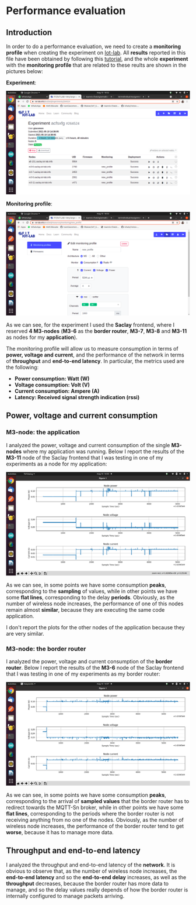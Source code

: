 # Performance evaluation

## Introduction
In order to do a performance evaluation, we need to create a **monitoring profile** when creating the experiment on [Iot-lab](https://www.iot-lab.info/). All **results** reported in this file have been obtained by following this [tutorial](https://iot-lab.github.io/docs/tools/consumption-monitoring/), and the whole **experiment** with the **monitoring profile** that are related to these reults are shown in the pictures below:

**Experiment**:

![img](https://github.com/IvanGiacomoni/Iot-Individual-Assignments/blob/main/SecondAssignment/images/iot-lab-experiment.png)

**Monitoring profile**:

![img](https://github.com/IvanGiacomoni/Iot-Individual-Assignments/blob/main/SecondAssignment/images/iot-lab-monitoring-profile.png)

As we can see, for the experiment I used the **Saclay** frontend, where I reserved **4 M3-nodes** (**M3-6** as the **border router**, **M3-7**, **M3-8** and **M3-11** as nodes for my **application**).

The monitoring profile will allow us to measure consumption in terms of **power, voltage and current**, and the performance of the network in terms of **throughput** and **end-to-end latency**. In particular, the metrics used are the following:

- **Power consumption: Watt (W)**
- **Voltage consumption: Volt (V)**
- **Current consumption: Ampere (A)**
- **Latency: Received signal strength indication (rssi)**

## Power, voltage and current consumption

### M3-node: the application
I analyzed the power, voltage and current consumption of the single **M3-nodes** where my application was running. Below I report the results of the **M3-11** node of the Saclay frontend that I was testing in one of my experiments as a node for my application:

![img](https://github.com/IvanGiacomoni/Iot-Individual-Assignments/blob/main/SecondAssignment/images/m3-node-power_consumption.png)

As we can see, in some points we have some consumption **peaks**, corresponding to the **sampling** of values, while in other points we have some **flat lines**, corresponding to the delay **periods**. Obviously, as the number of wireless node increases, the performance of one of this nodes remain almost **similar**, because they are executing the same code application.

I don't report the plots for the other nodes of the application because they are very similar.

### M3-node: the border router

I analyzed the power, voltage and current consumption of the **border router**. Below I report the results of the **M3-6** node of the Saclay frontend that I was testing in one of my experiments as my border router:

![img](https://github.com/IvanGiacomoni/Iot-Individual-Assignments/blob/main/SecondAssignment/images/border_router_power_consumption.png)

As we can see, in some points we have some consumption **peaks**, corresponding to the arrival of **sampled values** that the border router has to redirect towards the MQTT-Sn broker, while in other points we have some **flat lines**, corresponding to the periods where the border router is not receiving anything from no one of the nodes. Obviously, as the number of wireless node increases, the performance of the border router tend to get **worse**, because it has to manage more data.

## Throughput and end-to-end latency
I analyzed the throughput and end-to-end latency of the **network**. It is obvious to observe that, as the number of wireless node increases, the **end-to-end latency** and so the **end-to-end delay** increases, as well as the **throughput** decreases, because the border router has more data to manage, and so the delay values really depends of how the border router is internally configured to manage packets arriving.
